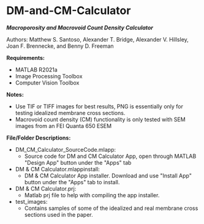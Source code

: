 # DM-and-CM-Calculator
***Macroporosity and Macrovoid Count Density Calculator***

Authors: Matthew S. Santoso, Alexander T. Bridge, Alexander V. Hillsley, Joan F. Brennecke, and Benny D. Freeman

**Requirements:** 
- MATLAB R2021a
- Image Processing Toolbox
- Computer Vision Toolbox

**Notes:**
- Use TIF or TIFF images for best results, PNG is essentially only for testing idealized membrane cross sections.
- Macrovoid count density (CM) functionality is only tested with SEM images from an FEI Quanta 650 ESEM

**File/Folder Descriptions:**
- DM_CM_Calculator_SourceCode.mlapp:
  - Source code for DM and CM Calculator App, open through MATLAB "Design App" button under the "Apps" tab
- DM & CM Calculator.mlappinstall:
  - DM & CM Calculator App installer. Download and use "Install App" button under the "Apps" tab to install.
- DM & CM Calculator.prj:
  - Matlab prj file to help with compiling the app installer.
- test_images:
  - Contains samples of some of the idealized and real membrane cross sections used in the paper.
